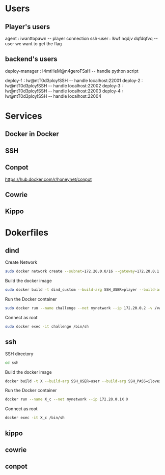 

# Users

## Player's users

agent : iwanttopawn -- player connection
ssh-user : lkwf nqdjv dqfdqfvq -- user we want to get the flag

## backend's users

deploy-manager : I4mtHeM@n4geroFSsH -- handle python script

deploy-1 : Iw@ntT0d3ploy!SSH -- handle localhost:22001
deploy-2 : Iw@ntT0d3ploy!SSH -- handle localhost:22002
deploy-3 : Iw@ntT0d3ploy!SSH -- handle localhost:22003
deploy-4 : Iw@ntT0d3ploy!SSH -- handle localhost:22004

# Services
## Docker in Docker

## SSH

## Conpot
https://hub.docker.com/r/honeynet/conpot
## Cowrie

## Kippo 


# Dokerfiles

## dind
Create Network
```sh
sudo docker network create --subnet=172.20.0.0/16 --gateway=172.20.0.1 mynetwork
```
Build the docker image
```sh
sudo docker build -t dind_custom --build-arg SSH_USER=player --build-arg SSH_PASS=player .
```
Run the Docker container
```sh
sudo docker run --name challenge --net mynetwork --ip 172.20.0.2 -v /var/run/docker.sock:/var/run/docker.sock --privileged -p 2222:22 dind_custom
```
Connect as root
```sh
sudo docker exec -it challenge /bin/sh
```

## ssh

SSH directory
```bash
cd ssh
```
Build the docker image
```bash
docker build -t X --build-arg SSH_USER=user --build-arg SSH_PASS=ilovessh .
```
Run the Docker container
```sh
docker run --name X_c --net mynetwork --ip 172.20.0.1X X
```
Connect as root
```sh
docker exec -it X_c /bin/sh
```


## kippo

## cowrie

## conpot
